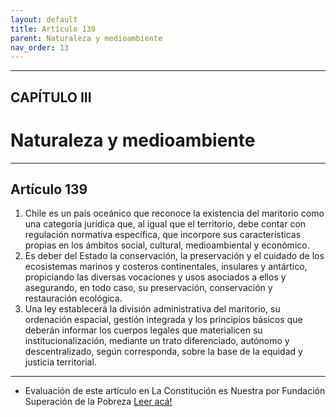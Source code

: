 ```yaml
---
layout: default
title: Artículo 139
parent: Naturaleza y medioambiente
nav_order: 13
---
```


---

## CAPÍTULO III
# Naturaleza y medioambiente

---

## Artículo 139

1. Chile es un país oceánico que reconoce la existencia del maritorio como una categoría jurídica que, al igual que el territorio, debe contar con regulación normativa específica, que incorpore sus características propias en los ámbitos social, cultural, medioambiental y económico.
2. Es deber del Estado la conservación, la preservación y el cuidado de los ecosistemas marinos y costeros continentales, insulares y antártico, propiciando las diversas vocaciones y usos asociados a ellos y asegurando, en todo caso, su preservación, conservación y restauración ecológica.
3. Una ley establecerá la división administrativa del maritorio, su ordenación espacial, gestión integrada y los principios básicos que deberán informar los cuerpos legales que materialicen su institucionalización, mediante un trato diferenciado, autónomo y descentralizado, según corresponda, sobre la base de la equidad y justicia territorial.

---
- Evaluación de este artículo en La Constitución es Nuestra por Fundación Superación de la Pobreza
<a target="_blank" href="https://laconstitucionesnuestra.cl/evaluaciones/verevaluaciones/11">Leer acá!</a>
